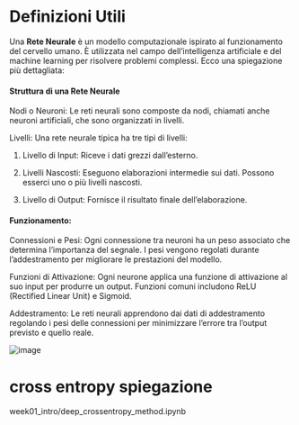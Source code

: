 <!-- https://www.markdownguide.org/basic-syntax/ -->
# Definizioni Utili
Una **Rete Neurale** è un modello computazionale ispirato al funzionamento del cervello umano. È utilizzata nel campo dell’intelligenza artificiale e del machine learning per risolvere problemi complessi. Ecco una spiegazione più dettagliata:

#### Struttura di una Rete Neurale

Nodi o Neuroni: Le reti neurali sono composte da nodi, chiamati anche neuroni artificiali, che sono organizzati in livelli.

Livelli: Una rete neurale tipica ha tre tipi di livelli:

1. Livello di Input: Riceve i dati grezzi dall’esterno.

2. Livelli Nascosti: Eseguono elaborazioni intermedie sui dati. Possono esserci uno o più livelli nascosti.

3. Livello di Output: Fornisce il risultato finale dell’elaborazione.

#### Funzionamento:

Connessioni e Pesi: Ogni connessione tra neuroni ha un peso associato che determina l’importanza del segnale. I pesi vengono regolati durante l’addestramento per migliorare le prestazioni del modello.

Funzioni di Attivazione: Ogni neurone applica una funzione di attivazione al suo input per produrre un output. Funzioni comuni includono ReLU (Rectified Linear Unit) e Sigmoid.

Addestramento: Le reti neurali apprendono dai dati di addestramento regolando i pesi delle connessioni per minimizzare l’errore tra l’output previsto e quello reale.


![image](https://github.com/user-attachments/assets/eb995298-fe9a-43bd-8a93-14cdbb320419)




# cross entropy spiegazione
week01_intro/deep_crossentropy_method.ipynb
